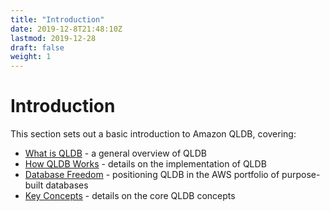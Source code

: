 ```yaml
---
title: "Introduction"
date: 2019-12-8T21:48:10Z
lastmod: 2019-12-28
draft: false
weight: 1
---
```


# Introduction

This section sets out a basic introduction to Amazon QLDB, covering:

* [What is QLDB](./what-is-qldb/) - a general overview of QLDB
* [How QLDB Works](./how-qldb-works/) - details on the implementation of QLDB
* [Database Freedom](./database-freedom/) - positioning QLDB in the AWS portfolio of purpose-built databases
* [Key Concepts](./key-concepts/) - details on the core QLDB concepts
